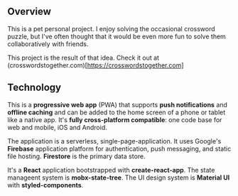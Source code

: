 ## Overview

This is a pet personal project. I enjoy solving the occasional crossword puzzle, but I've often thought that it would be even more fun to solve them collaboratively with friends.

This project is the result of that idea. Check it out at (crosswordstogether.com)[https://crosswordstogether.com]

## Technology

This is a **progressive web app** (PWA) that supports **push notifications** and **offline caching** and can be added to the home screen of a phone or tablet like a native app. It's **fully cross-platform compatible**: one code base for web and mobile, iOS and Android.

The application is a serverless, single-page-application. It uses Google's **Firebase** application platform for authentication, push messaging, and static file hosting. **Firestore** is the primary data store.

It's a **React** application bootstrapped with **create-react-app**. The state manageent system is **mobx-state-tree**. The UI design system is **Material UI** with **styled-components**.
